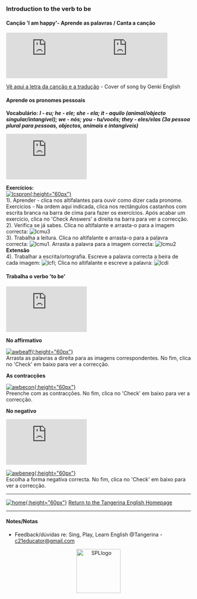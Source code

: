 ### Introduction to the verb to be   

#### Canção 'I am happy'- Aprende as palavras / Canta a canção

<iframe width="220" height="124" src="https://www.youtube.com/embed/T7pDCaLfqmw" title="YouTube video player" frameborder="0" allow="accelerometer; autoplay; clipboard-write; encrypted-media; gyroscope; picture-in-picture" allowfullscreen></iframe><iframe width="220" height="124" src="https://www.youtube.com/embed/IjVxe7X5FpI" title="YouTube video player" frameborder="0" allow="accelerometer; autoplay; clipboard-write; encrypted-media; gyroscope; picture-in-picture; web-share" allowfullscreen></iframe>    

[Vê aqui a letra da canção e a tradução](https://tangerina-pt.github.io/English/IAH) - Cover of song by Genki English    

#### Aprende os pronomes pessoais  

**Vocabulário:** ***I - eu; he - ele; she - ela; it - aquilo (animal/objecto singular/intangível); we - nós; you - tu/vocês; they - eles/elas (3a pessoa plural para pessoas, objectos, animais e intangíveis)***  
<iframe width="220" height="124" src="https://www.youtube.com/embed/B_--6nNFaPo" title="YouTube video player" frameborder="0" allow="accelerometer; autoplay; clipboard-write; encrypted-media; gyroscope; picture-in-picture; web-share" allowfullscreen></iframe>  

**Exercícios:**  
[![lcspron](https://1blockatatime.github.io/English/images2/lcspron.png){:height="60px"}](https://www.learningchocolate.com/content/personal-pronouns-subject)  
1). Aprender - clica nos altifalantes para ouvir como dizer cada pronome.  
Exercícios - Na ordem aqui indicada, clica nos rectângulos castanhos com escrita branca na barra de cima para fazer os exercícios. Após acabar um exercício, clica no 'Check Answers' a direita na barra para ver a correcção.   
2). Verifica se já sabes. Clica no altifalante e arrasta-o para a imagem correcta: ![lcmu3](https://1blockatatime.github.io/English/images/lcmu3.PNG)  
3). Trabalha a leitura. Clica no altifalante e arrasta-o para a palavra correcta: ![lcmu1](https://1blockatatime.github.io/English/images/lcmu1.PNG). Arrasta a palavra para a imagem correcta: ![lcmu2](https://1blockatatime.github.io/English/images/lcmu2.PNG)  
**Extensão**  
4). Trabalhar a escrita/ortografia. Escreve a palavra correcta a beira de cada imagem: ![lcfi](https://1blockatatime.github.io/English/images/lcfi.PNG); Clica no altifalante e escreve a palavra: ![lcdi](https://1blockatatime.github.io/English/images/lcdi.PNG)   

#### Trabalha o verbo 'to be' 

<iframe width="220" height="124" src="https://www.youtube.com/embed/8axlfeQ1naA" title="YouTube video player" frameborder="0" allow="accelerometer; autoplay; clipboard-write; encrypted-media; gyroscope; picture-in-picture; web-share" allowfullscreen></iframe>  

**No affirmativo**    

[![awbeaff](https://1blockatatime.github.io/English/images2/awbeaff.png){:height="60px"}](https://agendaweb.org/exercises/verbs/to-be-forms)  
Arrasta as palavras a direita para as imagens correspondentes. No fim, clica no 'Check' em baixo para ver a correcção.  

**As contracções**  

[![awbecon](https://1blockatatime.github.io/English/images2/awbecon.png){:height="60px"}](https://agendaweb.org/exercises/verbs/to-be/contracted-forms)  
Preenche com as contracções. No fim, clica no 'Check' em baixo para ver a correcção.  

**No negativo**  

<iframe width="220" height="124" src="https://www.youtube.com/embed/ZimezwjN6Mk" title="YouTube video player" frameborder="0" allow="accelerometer; autoplay; clipboard-write; encrypted-media; gyroscope; picture-in-picture; web-share" allowfullscreen></iframe>   

[![awbeneg](https://1blockatatime.github.io/English/images2/awbeneg.png){:height="60px"}](https://agendaweb.org/exercises/verbs/to-be/present-negative-1)  
Escolha a forma negativa correcta. No fim, clica no 'Check' em baixo para ver a correcção.  

***
[![home](https://1blockatatime.github.io/English/images/home.png){:height="60px"}](https://tangerina-pt.github.io/English) [Return to the Tangerina English Homepage](https://tangerina-pt.github.io/English)  

***

#### Notes/Notas
* Feedback/dúvidas re: Sing, Play, Learn English @Tangerina - c21educator@gmail.com  
<p align="center">
<img width="120" src="https://1blockatatime.github.io/English/images2/spl_logo.png" alt="SPLlogo">
</p>

